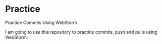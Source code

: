 # Practice
Practice Commits Using WebStorm

I am going to use this repository to practice commits, push and pulls using WebStorm.
